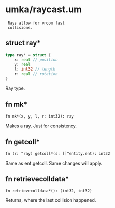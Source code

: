 # umka/raycast.um

```
 Rays allow for vroom fast
 collisions.
```

## struct ray*
```go
type ray* = struct {
	x: real // position
	y: real
	l: int32 // length
	r: real // rotation
}
```

Ray type.


## fn mk*
`fn mk*(x, y, l, r: int32): ray`

Makes a ray. Just for consistency.


## fn getcoll*
`fn (r: ^ray) getcoll*(s: []^entity.ent): int32`

Same as ent.getcoll. Same changes will apply.


## fn retrievecolldata*
`fn retrievecolldata*(): (int32, int32)`

Returns, where the last collision happened.



